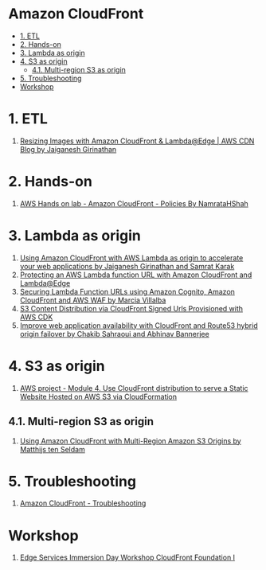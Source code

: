 <h1>Amazon CloudFront</h1>

<!-- TOC -->

- [1. ETL](#1-etl)
- [2. Hands-on](#2-hands-on)
- [3. Lambda as origin](#3-lambda-as-origin)
- [4. S3 as origin](#4-s3-as-origin)
  - [4.1. Multi-region S3 as origin](#41-multi-region-s3-as-origin)
- [5. Troubleshooting](#5-troubleshooting)
- [Workshop](#workshop)

<!-- /TOC -->

# 1. ETL

1. [Resizing Images with Amazon CloudFront & Lambda@Edge | AWS CDN Blog by Jaiganesh Girinathan](https://aws.amazon.com/blogs/networking-and-content-delivery/resizing-images-with-amazon-cloudfront-lambdaedge-aws-cdn-blog/)

# 2. Hands-on

1. [AWS Hands on lab - Amazon CloudFront - Policies By NamrataHShah](https://www.youtube.com/watch?v=vube26bjjZk)

# 3. Lambda as origin

1. [Using Amazon CloudFront with AWS Lambda as origin to accelerate your web applications by Jaiganesh Girinathan and Samrat Karak](https://aws.amazon.com/blogs/networking-and-content-delivery/using-amazon-cloudfront-with-aws-lambda-as-origin-to-accelerate-your-web-applications/)
1. [Protecting an AWS Lambda function URL with Amazon CloudFront and Lambda@Edge](https://aws.amazon.com/blogs/compute/protecting-an-aws-lambda-function-url-with-amazon-cloudfront-and-lambdaedge/)
1. [Securing Lambda Function URLs using Amazon Cognito, Amazon CloudFront and AWS WAF by Marcia Villalba](https://aws.amazon.com/blogs/compute/securing-lambda-function-urls-using-amazon-cognito-amazon-cloudfront-and-aws-waf/)
1. [S3 Content Distribution via CloudFront Signed Urls Provisioned with AWS CDK](https://thecodinginterface.com/blog/signed-urls-cloudfront-s3/)
1. [Improve web application availability with CloudFront and Route53 hybrid origin failover by Chakib Sahraoui and Abhinav Bannerjee](https://aws.amazon.com/blogs/networking-and-content-delivery/improve-web-application-availability-with-cloudfront-and-route53-hybrid-origin-failover/)

# 4. S3 as origin

1. [AWS project - Module 4. Use CloudFront distribution to serve a Static Website Hosted on AWS S3 via CloudFormation](https://dev.to/tiamatt/aws-project-module-4-use-cloudfront-distribution-to-serve-a-static-website-hosted-on-aws-s3-via-cloudformation-226m)

## 4.1. Multi-region S3 as origin

1. [Using Amazon CloudFront with Multi-Region Amazon S3 Origins by Matthijs ten Seldam](https://aws.amazon.com/blogs/apn/using-amazon-cloudfront-with-multi-region-amazon-s3-origins/)

# 5. Troubleshooting

1. [Amazon CloudFront - Troubleshooting](https://explore.skillbuilder.aws/learn/course/10072/amazon-cloudfront-troubleshooting)

# Workshop

1. [Edge Services Immersion Day Workshop CloudFront Foundation I](https://catalog.us-east-1.prod.workshops.aws/workshops/84e87f63-1dfc-4935-8e25-59cf02bea425/en-US/cloudfront-foundation-i)
